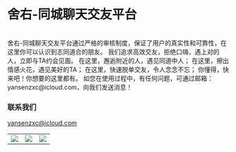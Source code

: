 # 舍右-同城聊天交友平台

<table align="center" border="0">

<tr>
<td> <img src="https://ovwvzu.github.io/sheyou/1.png"> </td>
<td> <img src="https://ovwvzu.github.io/sheyou/2.png"> </td>
<td> <img src="https://ovwvzu.github.io/sheyou/3.png"> </td>
</tr>

<tr>

</tr>


<br>
舍右-同城聊天交友平台通过严格的审核制度，保证了用户的真实性和可靠性，在这里你可以认识到志同道合的朋友。
我们追求高效交友，拒绝口嗨，遇上对的人，立即与TA约会见面。
在这里，邂逅附近的人，遇见同道中人；
在这里，擦出情感火花，遇见美好的TA；
在这里，快速脱单交友，令人念念不忘；
你懂得，快来吧！你想要的这里都有。
如您在使用过程中，有任何问题，可通过邮箱： yansenzxc@icloud.com，向我们发送消息！
<br>



### 联系我们
yansenzxc@icloud.com 
